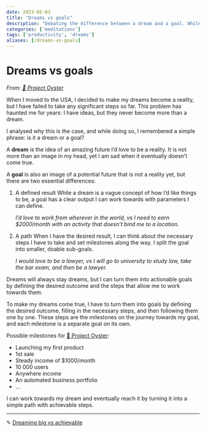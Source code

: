 ```yaml
---
date: 2023-05-03
title: "Dreams vs goals"
description: "Debating the difference between a dream and a goal. While a dream is an unachievable fantasy, a goal is something tangible to work towards."
categories: ['meditations']
tags: ['productivity', 'dreams']
aliases: [/dreams-vs-goals]
---
```


# Dreams vs goals

*From: [🌊 Project Oyster](/docs/stories/project-oyster)*

When I moved to the USA, I decided to make my dreams become a reality, but I have failed to take any significant steps so far. This problem has haunted me for years: I have ideas, but they never become more than a dream.

I analysed why this is the case, and while doing so, I remembered a simple phrase: is it a dream or a goal?

A **dream** is the idea of an amazing future I’d love to be a reality. It is not more than an image in my head, yet I am sad when it eventually doesn’t come true.

A **goal** is also an image of a potential future that is not a reality yet, but there are two essential differences:

1. A defined result
   While a dream is a vague concept of how I’d like things to be, a goal has a clear output I can work towards with parameters I can define.

   *I’d love to work from wherever in the world, vs I need to earn $2000/month with an activity that doesn’t bind me to a location.*

2. A path
	When I have the desired result, I can think about the necessary steps I have to take and set milestones along the way. I split the goal into smaller, doable sub-goals.

	*I would love to be a lawyer, vs I will go to university to study law, take the bar exam, and then be a lawyer.*

Dreams will always stay dreams, but I can turn them into actionable goals by defining the desired outcome and the steps that allow me to work towards them.

To make my dreams come true, I have to turn them into goals by defining the desired outcome, filling in the necessary steps, and then following them one by one. These steps are the milestones on the journey towards my goal, and each milestone is a separate goal on its own.

Possible milestones for [🌊 Project Oyster](/docs/stories/project-oyster.md):

- Launching my first product
- 1st sale
- Steady income of $1000/month
- 10 000 users
- Anywhere income
- An automated business portfolio
- ...

I can work towards my dream and eventually reach it by turning it into a simple path with achievable steps.

---

✎ [Dreaming big vs achievable](/posts/dreaming-big-or-achievable.md)
